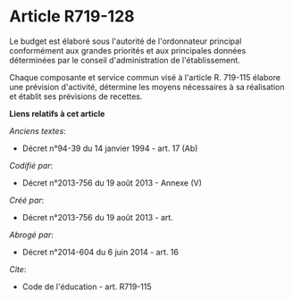 # Article R719-128

Le budget est élaboré sous l'autorité de l'ordonnateur principal conformément aux grandes priorités et aux principales
données déterminées par le conseil d'administration de l'établissement. 

Chaque composante et service commun visé à l'article R. 719-115 élabore une prévision d'activité, détermine les moyens
nécessaires à sa réalisation et établit ses prévisions de recettes.

**Liens relatifs à cet article**

_Anciens textes_:

  - Décret n°94-39 du 14 janvier 1994 - art. 17 (Ab)

_Codifié par_:

  - Décret n°2013-756 du 19 août 2013 -  Annexe (V)

_Créé par_:

  - Décret n°2013-756 du 19 août 2013 - art.

_Abrogé par_:

  - Décret n°2014-604 du 6 juin 2014 - art. 16

_Cite_:

  - Code de l'éducation - art. R719-115
